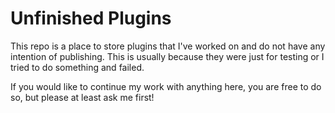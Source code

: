 # Unfinished Plugins

This repo is a place to store plugins that I've worked on and do not have any intention of publishing. This is usually because they were just for testing or I tried to do something and failed.

If you would like to continue my work with anything here, you are free to do so, but please at least ask me first!

